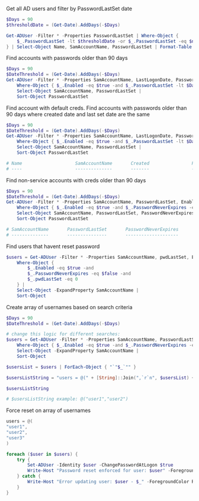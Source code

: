 Get all AD users and filter by PasswordLastSet date
```powershell
$Days = 90
$thresholdDate = (Get-Date).AddDays(-$Days)

Get-ADUser -Filter * -Properties PasswordLastSet | Where-Object {
    $_.PasswordLastSet -lt $thresholdDate -or $_.PasswordLastSet -eq $null
} | Select-Object Name, SamAccountName, PasswordLastSet | Format-Table -AutoSize
```

Find accounts with passwords older than 90 days
```powershell
$Days = 90
$DateThreshold = (Get-Date).AddDays(-$Days)
Get-ADUser -Filter * -Properties SamAccountName, LastLogonDate, PasswordLastSet, Enabled |
    Where-Object { $_.Enabled -eq $true -and $_.PasswordLastSet -lt $DateThreshold } |
    Select-Object SamAccountName, PasswordLastSet |
    Sort-Object PasswordLastSet
```

Find account with default creds. Find accounts with passwords older than 90 days where created date and last set date are the same
```powershell
$Days = 90
$DateThreshold = (Get-Date).AddDays(-$Days)
Get-ADUser -Filter * -Properties SamAccountName, LastLogonDate, PasswordLastSet, Enabled |
    Where-Object { $_.Enabled -eq $true -and $_.PasswordLastSet -lt $DateThreshold } |
    Select-Object SamAccountName, PasswordLastSet |
    Sort-Object PasswordLastSet

# Name                    SamAccountName       Created                PasswordLastSet        
# ----                    --------------       -------                ---------------
```

Find non-service accounts with creds older than 90 days
```powershell
$Days = 90
$DateThreshold = (Get-Date).AddDays(-$Days)
Get-ADUser -Filter * -Properties SamAccountName, PasswordLastSet, Enabled, PasswordNeverExpires |
    Where-Object { $_.Enabled -eq $true -and $_.PasswordNeverExpires -eq $false -and $_.PasswordLastSet -lt $DateThreshold } |
    Select-Object SamAccountName, PasswordLastSet, PasswordNeverExpires |
    Sort-Object PasswordLastSet

# SamAccountName       PasswordLastSet       PasswordNeverExpires 
# --------------       ---------------       --------------------
```

Find users that havent reset password
```powershell
$users = Get-ADUser -Filter * -Properties SamAccountName, pwdLastSet, Enabled, PasswordNeverExpires |
    Where-Object { 
        $_.Enabled -eq $true -and 
        $_.PasswordNeverExpires -eq $false -and 
        $_.pwdLastSet -eq 0 
    } |
    Select-Object -ExpandProperty SamAccountName |
    Sort-Object
```
Create array of usernames based on search criteria
```powershell
$Days = 90
$DateThreshold = (Get-Date).AddDays(-$Days)

# change this logic for different searches:
$users = Get-ADUser -Filter * -Properties SamAccountName, PasswordLastSet, Enabled, PasswordNeverExpires |
    Where-Object { $_.Enabled -eq $true -and $_.PasswordNeverExpires -eq $false -and $_.PasswordLastSet -lt $DateThreshold } |
    Select-Object -ExpandProperty SamAccountName |
    Sort-Object

$usersList = $users | ForEach-Object { "`"$_`"" }

$usersListString = "users = @(" + [String]::Join(",`r`n", $usersList) + ")"

$usersListString

# $usersListString example: @("user1","user2")
```

Force reset on array of usernames
```powershell
users = @(
"user1",
"user2",
"user3"
)

foreach ($user in $users) {
    try {
        Set-ADUser -Identity $user -ChangePasswordAtLogon $true
        Write-Host "Password reset enforced for user: $user" -ForegroundColor Green
    } catch {
        Write-Host "Error updating user: $user - $_" -ForegroundColor Red
    }
}
```